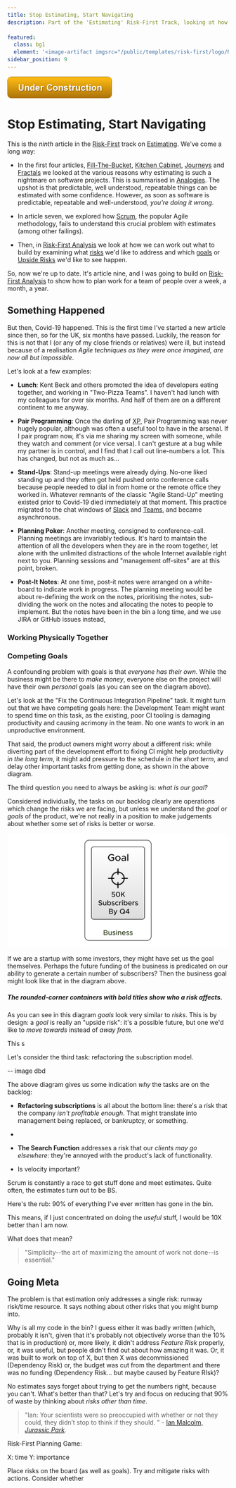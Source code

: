 ```yaml
---
title: Stop Estimating, Start Navigating
description: Part of the 'Estimating' Risk-First Track, looking at how to work without estimates.

featured: 
  class: bg1
  element: '<image-artifact imgsrc="/public/templates/risk-first/logo/R1_logo_black.svg">Risk-First Analysis</image-artifact>'
sidebar_position: 9
---
```


![Under Construction](/img/state/uc.png)

# Stop Estimating, Start Navigating

This is the _ninth_ article in the [Risk-First](https://riskfirst.org) track on [Estimating](Start).  We've come a long way:

- In the first four articles, [Fill-The-Bucket](Fill-The-Bucket), [Kitchen Cabinet](Kitchen-Cabinet), [Journeys](Journeys) and [Fractals](Fractals) we looked at the various reasons why estimating is such a nightmare on software projects.  This is summarised in [Analogies](Analogies).  The upshot is that predictable, well understood, repeatable things can be estimated with some confidence.   However, as soon as software is predictable, repeatable and well-understood, _you're doing it wrong_.

- In article seven, we explored how [Scrum](Fixing-Scrum), the popular Agile methodology, fails to understand this crucial problem with estimates (among other failings).

- Then, in [Risk-First Analysis](Risk-First-Analysis) we look at how we can work out what to build by examining what [risks](/tags/Risk) we'd like to address and which [goals](/tags/Risk) or [Upside Risks](/tags/Upside-Risk) we'd like to see happen.  

So, now we're up to date.  It's article nine, and I was going to build on [Risk-First Analysis](Risk-First-Analysis) to show how to plan work for a team of people over a week, a month, a year.  

## Something Happened 

But then, Covid-19 happened.   This is the first time I've started a new article since then, so for the UK, six months have passed.  Luckily, the reason for this is not that I (or any of my close friends or relatives) were ill, but instead because of a realisation _Agile techniques as they were once imagined, are now all but impossible_.

Let's look at a few examples:

 - **Lunch**: Kent Beck and others promoted the idea of developers eating together, and working in "Two-Pizza Teams".  I haven't had lunch with my colleagues for over six months.  And half of them are on a different continent to me anyway.

 - **Pair Programming**:  Once the darling of [XP](http://www.extremeprogramming.org), Pair Programming was never hugely popular, although was often a useful tool to have in the arsenal.  If I pair program now, it's via me sharing my screen with someone, while they watch and comment (or vice versa).  I can't gesture at a bug while my partner is in control, and I find that I call out line-numbers a lot.  This has changed, but not as much as...
 
 - **Stand-Ups**:  Stand-up meetings were already dying.  No-one liked standing up and they often got held pushed onto conference calls because people needed to dial in from home or the remote office they worked in.  Whatever remnants of the classic "Agile Stand-Up" meeting existed prior to Covid-19 died immediately at that moment.  This practice migrated to the chat windows of [Slack](https://slack.com) and [Teams](https://teams.microsoft.com), and became asynchronous.  
 
 - **Planning Poker**: Another meeting, consigned to conference-call.  Planning meetings are invariably tedious.  It's hard to maintain the attention of all the developers when they are in the room together, let alone with the unlimited distractions of the whole Internet available right next to you.  Planning sessions and "management off-sites" are at this point, broken.
 
 - **Post-It Notes**:  At one time, post-it notes were arranged on a white-board to indicate work in progress.  The planning meeting would be about re-defining the work on the notes, prioritising the notes, sub-dividing the work on the notes and allocating the notes to people to implement.  But the notes have been in the bin a long time, and we use JIRA or GitHub issues instead,

### Working Physically Together 




### Competing Goals


A confounding problem with goals is that _everyone has their own_.  While the business might be there to _make money_, everyone else on the project will have their own _personal_ goals (as you can see on the diagram above).   

Let's look at the "Fix the Continuous Integration Pipeline" task.  It might turn out that we have competing goals here:  the Development Team might want to spend time on this task, as the existing, poor CI tooling is damaging productivity and causing acrimony in the team.  No one wants to work in an unproductive environment.

That said, the product owners might worry about a different risk:  while diverting part of the development effort to fixing CI might help productivity _in the long term_, it might add pressure to the schedule _in the short term_, and delay other important tasks from getting done, as shown in the above diagram.    





The third question you need to always be asking is:  _what is our goal?_

Considered individually, the tasks on our backlog clearly are operations which change the risks we are facing, but unless we understand the _goal_ or _goals_ of the product, we're not really in a position to make judgements about whether some set of risks is better or worse.

![One Goal](/img/generated/estimating/planner/one-goal.svg)

If we are a startup with some investors, they might have set us the goal themselves.  Perhaps the future funding of the business is predicated on our ability to generate a certain number of subscribers?  Then the business goal might look like that in the diagram above.

##### The rounded-corner containers with bold titles show _who a risk affects_.  

As you can see in this diagram _goals_ look very similar to _risks_.  This is by design:  a _goal_ is really an "upside risk":  it's a possible future, but one we'd like to _move towards_ instead of _away from_.



This s

Let's consider the third task: refactoring the subscription model.

-- image dbd

The above diagram gives us some indication _why_ the tasks are on the backlog:

 - **Refactoring subscriptions** is all about the bottom line: there's a risk that the company _isn't profitable enough_.  That might translate into management being replaced, or bankruptcy, or something.
 - 

 - **The Search Function** addresses a risk that our _clients may go elsewhere_:  they're annoyed with the product's lack of functionality.


 


 - Is velocity important?
 
 Scrum is constantly a race to get stuff done and meet estimates.  Quite often, the estimates turn out to be BS.
 
 Here's the rub: 90% of everything I've ever written has gone in the bin.
 
 This means, if I just concentrated on doing the _useful_ stuff, I would be 10X better than I am now.
 
What does that mean? 

> "Simplicity--the art of maximizing the amount of work not done--is essential."

## Going Meta




The problem is that estimation only addresses a single risk:  runway risk/time resource.  It says nothing about other risks that you might bump into.

Why is all my code in the bin?  I guess either it was badly written (which, probably it isn't, given that it's probably not objectively worse than the 10% that is in production) or, more likely, it didn't address _Feature RIsk_ properly, or, it was useful, but people didn't find out about how amazing it was.  Or, it was built to work on top of X, but then X was decommissioned (Dependency Risk) or, the budget was cut from the department and there was no funding (Dependency Risk... but maybe caused by Feature RIsk)?

No estimates says forget about trying to get the numbers right, because you can't.  What's better than that?  Let's try and focus on reducing that 90% of waste by thinking about _risks other than time_.

> "Ian: Your scientists were so preoccupied with whether or not they could, they didn’t stop to think if they should. " - [Ian Malcolm, _Jurassic Park_](https://en.wikipedia.org/wiki/Jurassic_Park).


Risk-First Planning Game:  

X: time 
Y: importance  

Place risks on the board (as well as goals).   Try and mitigate risks with actions.  Consider whether 


